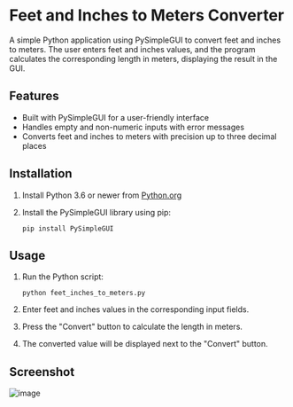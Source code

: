 # Feet and Inches to Meters Converter

A simple Python application using PySimpleGUI to convert feet and inches to meters. The user enters feet and inches values, and the program calculates the corresponding length in meters, displaying the result in the GUI.

## Features

- Built with PySimpleGUI for a user-friendly interface
- Handles empty and non-numeric inputs with error messages
- Converts feet and inches to meters with precision up to three decimal places

## Installation

1. Install Python 3.6 or newer from [Python.org](https://www.python.org/downloads/)
2. Install the PySimpleGUI library using pip:

   ```
   pip install PySimpleGUI
   ```

## Usage

1. Run the Python script:

   ```
   python feet_inches_to_meters.py
   ```

2. Enter feet and inches values in the corresponding input fields.
3. Press the "Convert" button to calculate the length in meters.
4. The converted value will be displayed next to the "Convert" button.

## Screenshot
![image](https://user-images.githubusercontent.com/92830530/236853726-f7d6dbbe-63f4-4583-9757-49fcfd9845b7.png)

